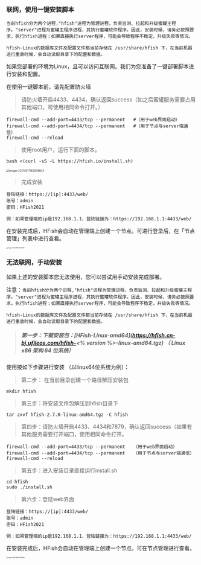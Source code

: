 ### 联网，使用一键安装脚本

`当前hfish分为两个进程,"hfish"进程为管理进程，负责监测、拉起和升级蜜罐主程序。"server"进程为蜜罐主程序进程，其执行蜜罐软件程序。因此，安装时候，请务必按照要求，执行hfish进程；如果直接执行server程序，可能会导致程序不稳定，升级失败等情况。`

`hfish-Linux的数据库文件及配置文件都当前存储在 /usr/share/hfish 下，在当前机器进行重装时候，会自动读取目录下的配置和数据。`

如果您部署的环境为Linux，且可以访问互联网。我们为您准备了一键部署脚本进行安装和配置。

在使用一键脚本前，请先配置防火墙

> 请防火墙开启4433、4434，确认返回success（如之后蜜罐服务需要占用其他端口，可使用相同命令打开。）

```
firewall-cmd --add-port=4433/tcp --permanent   #（用于web界面启动）
firewall-cmd --add-port=4434/tcp --permanent   #（用于节点与server端通信）
firewall-cmd --reload
```

> 使用root用户，运行下面的脚本。

```
bash <(curl -sS -L https://hfish.io/install.sh)
```

<img src="http://img.threatbook.cn/hfish/image-20210917162839603.png" alt="image-20210917162839603" style="zoom:50%;" />

> 完成安装

```
登陆链接：https://[ip]:4433/web/
账号：admin
密码：HFish2021
```

`例：如果管理端的ip是192.168.1.1，登陆链接为：https://192.168.1.1:4433/web/`

在安装完成后，HFish会自动在管理端上创建一个节点。可进行登录后，在「节点管理」列表中进行查看。

<img src="http://img.threatbook.cn/hfish/image-20210914113134975.png" alt="image-20210914113134975" style="zoom: 25%;" />



### 无法联网，手动安装

如果上述的安装脚本您无法使用，您可以尝试用手动安装完成部署。

注意：`当前hfish分为两个进程,"hfish"进程为管理进程，负责监测、拉起和升级蜜罐主程序。"server"进程为蜜罐主程序进程，其执行蜜罐软件程序。因此，安装时候，请务必按照要求，执行hfish进程；如果直接执行server程序，可能会导致程序不稳定，升级失败等情况。`

`hfish-Linux的数据库文件及配置文件都当前存储在 /usr/share/hfish 下，在当前机器进行重装时候，会自动读取目录下的配置和数据。`

> ##### **第一步：下载安装包**：[HFish-Linux-amd64](https://hfish.cn-bj.ufileos.com/hfish-<% version %>-linux-amd64.tgz) （ Linux x86 架构 64 位系统）

使用按如下步骤进行安装 （以linux64位系统为例）：

> 第二步： 在当前目录创建一个路径解压安装包

```
mkdir hfish
```

> 第三步：将安装文件包解压到hfish目录下

```
tar zxvf hfish-2.7.0-linux-amd64.tgz -C hfish
```

> 第四步：请防火墙开启4433、4434和7879，确认返回success（如果有其他服务需要打开端口，使用相同命令打开。

```
firewall-cmd --add-port=4433/tcp --permanent   （用于web界面启动）
firewall-cmd --add-port=4434/tcp --permanent   （用于节点与server端通信）
firewall-cmd --reload
```

> 第五步：进入安装目录直接运行install.sh

```
cd hfish
sudo ./install.sh
```

> 第六步：登陆web界面

```
登陆链接：https://[ip]:4433/web/
账号：admin
密码：HFish2021
```

`例：如果管理端的ip是192.168.1.1，登陆链接为：https://192.168.1.1:4433/web/`

在安装完成后，HFish会自动在管理端上创建一个节点。可在节点管理进行查看。

<img src="http://img.threatbook.cn/hfish/image-20210914113134975.png" alt="image-20210914113134975" style="zoom: 25%;" />

